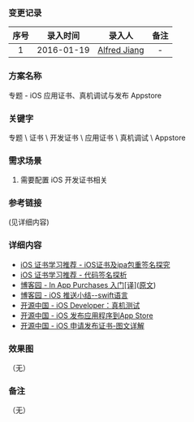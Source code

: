 ### 变更记录

| 序号 | 录入时间 | 录入人 | 备注 |
|:--------:|:--------:|:--------:|:--------:|
| 1 | 2016-01-19 | [Alfred Jiang](https://github.com/viktyz) | - |

### 方案名称

专题 - iOS 应用证书、真机调试与发布 Appstore

### 关键字

专题 \ 证书 \ 开发证书 \ 应用证书 \ 真机调试 \ Appstore

### 需求场景

1. 需要配置 iOS 开发证书相关

### 参考链接
(见详细内容)

### 详细内容

* [iOS 证书学习推荐 - iOS证书及ipa包重签名探究](http://www.olinone.com/?p=198)
* [iOS 证书学习推荐 - 代码签名探析](http://objccn.io/issue-17-2/)
* [博客园 - In App Purchases 入门[译]](http://www.cnblogs.com/zilongshanren/archive/2012/01/15/2190193.html)([原文](http://www.raywenderlich.com/21081/introduction-to-in-app-purchases-in-ios-6-tutorial))
* [博客园 - iOS 推送小结--swift语言](http://www.cnblogs.com/maple023/p/4277505.html)
* [开源中国 - iOS Developer：真机测试](http://my.oschina.net/joanfen/blog/167730)
* [开源中国 - iOS 发布应用程序到App Store](http://my.oschina.net/joanfen/blog/133642)
* [开源中国 - iOS 申请发布证书-图文详解](http://my.oschina.net/joanfen/blog/133624)

### 效果图
（无）

### 备注
（无）